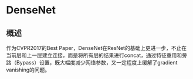 # DenseNet

## 概述

作为CVPR2017的Best Paper，DenseNet在ResNet的基础上更进一步，不止在当前层和上一层建立连接，而是将所有层的结果进行concat，通过特征重用和旁路（Bypass）设置，既大幅度减少网络参数，又一定程度上缓解了gradient vanishing的问题。